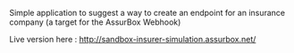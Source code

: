 
Simple application to suggest a way to create an endpoint for an insurance company (a target for the AssurBox Webhook)


Live version here : http://sandbox-insurer-simulation.assurbox.net/

